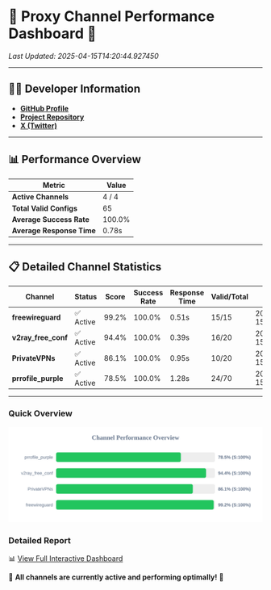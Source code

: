 # 🌟 Proxy Channel Performance Dashboard 🌟

_Last Updated: 2025-04-15T14:20:44.927450_

---

## 👩‍💻 Developer Information

- **[GitHub Profile](https://github.com/4n0nymou3)**  
- **[Project Repository](https://github.com/4n0nymou3/multi-proxy-config-fetcher)**  
- **[X (Twitter)](https://x.com/4n0nymou3)**  

---

## 📊 Performance Overview

| Metric                | Value       |
|-----------------------|-------------|
| **Active Channels**   | 4 / 4       |
| **Total Valid Configs** | 65          |
| **Average Success Rate** | 100.0%      |
| **Average Response Time** | 0.78s       |

---

## 📋 Detailed Channel Statistics

| Channel          | Status     | Score  | Success Rate | Response Time | Valid/Total | Last Success               |
|------------------|------------|--------|--------------|---------------|-------------|----------------------------|
| **freewireguard**  | ✅ Active  | 99.2%  | 100.0% | 0.51s         | 15/15       | 2025-04-15T14:20:44.925683 |
| **v2ray_free_conf**  | ✅ Active  | 94.4%  | 100.0% | 0.39s         | 16/20       | 2025-04-15T14:20:43.415106 |
| **PrivateVPNs**  | ✅ Active  | 86.1%  | 100.0% | 0.95s         | 10/20       | 2025-04-15T14:20:44.392140 |
| **prrofile_purple**  | ✅ Active  | 78.5%  | 100.0% | 1.28s         | 24/70       | 2025-04-15T14:20:42.981844 |

---

### Quick Overview
<div align="center">
  <a href="https://raw.githubusercontent.com/nullluser/NullRepo/refs/heads/main/assets/channel_stats_chart.svg">
    <img src="https://raw.githubusercontent.com/nullluser/NullRepo/refs/heads/main/assets/channel_stats_chart.svg" alt="Source Performance Statistics" width="800">
  </a>
</div>

### Detailed Report
📊 [View Full Interactive Dashboard](https://htmlpreview.github.io/?https://github.com/nullluser/NullRepo/blob/main/assets/performance_report.html)

🎉 **All channels are currently active and performing optimally!** 🎉
